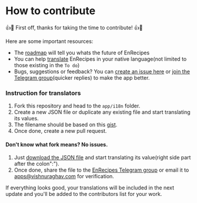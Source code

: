 # How to contribute

:+1::tada: First off, thanks for taking the time to contribute! :+1::tada:

Here are some important resources:

-   The [roadmap](https://github.com/vishnuraghavb/EnRecipes/projects/1) will tell you whats the future of EnRecipes
-   You can help [translate](https://github.com/vishnuraghavb/EnRecipes/projects/2) EnRecipes in your native language(not limited to those existing in the `To do`)
-   Bugs, suggestions or feedback? You can [create an issue here](https://github.com/vishnuraghavb/EnRecipes/issues) or [join the Telegram group](http://t.me/enrecipes)(quicker replies) to make the app better.

### Instruction for translators

1.  Fork this repository and head to the `app/i18n` folder.
2.  Create a new JSON file or duplicate any existing file and start translating its values.
3.  The filename should be based on this [gist](https://gist.github.com/vishnuraghavb/bf27b068acc35e331adfba66d18e2094).
4.  Once done, create a new pull request.

#### Don't know what fork means? No issues.

1.  Just [download the JSON file](https://raw.githubusercontent.com/vishnuraghavb/EnRecipes/main/app/i18n/en.default.json) and start translating its value(right side part after the colon":").
2.  Once done, share the file to the [EnRecipes Telegram group](http://t.me/enrecipes) or email it to apps@vishnuraghav.com for verification.

If everything looks good, your translations will be included in the next update and you'll be added to the contributors list for your work.
